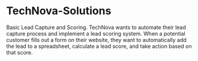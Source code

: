 # TechNova-Solutions
Basic Lead Capture and Scoring.
TechNova wants to automate their lead capture process and implement a lead scoring system. When a potential customer fills out a form on their website, they want to automatically add the lead to a spreadsheet, calculate a lead score, and take action based on that score.
